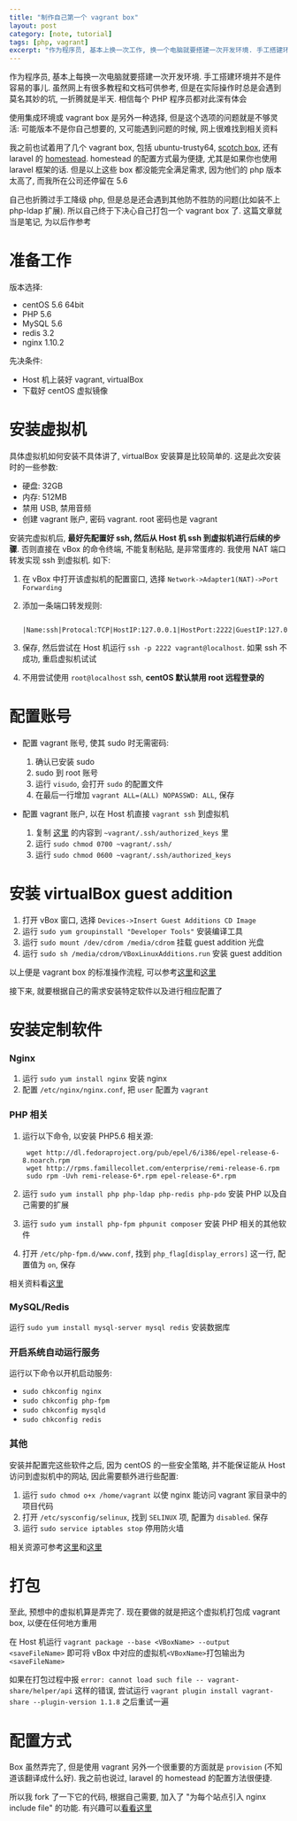 ```yaml
---
title: "制作自己第一个 vagrant box"
layout: post
category: [note, tutorial]
tags: [php, vagrant]
excerpt: "作为程序员, 基本上换一次工作, 换一个电脑就要搭建一次开发环境. 手工搭建环境并不是件容易的事儿. 虽然网上有很多教程和文档可供参考, 但是在实际操作时总是会遇到莫名其妙的坑, 一折腾就是半天. 所以自己终于下决心自己打包一个 vagrant box 了. 这篇文章就当是笔记, 为以后作参考"
---
```


作为程序员, 基本上每换一次电脑就要搭建一次开发环境. 手工搭建环境并不是件容易的事儿. 虽然网上有很多教程和文档可供参考, 但是在实际操作时总是会遇到莫名其妙的坑, 一折腾就是半天. 相信每个 PHP 程序员都对此深有体会

使用集成环境或 vagrant box 是另外一种选择, 但是这个选项的问题就是不够灵活: 可能版本不是你自己想要的, 又可能遇到问题的时候, 网上很难找到相关资料

我之前也试着用了几个 vagrant box, 包括 ubuntu-trusty64, [scotch box][scoth], 还有 laravel 的 [homestead][homestead]. homestead 的配置方式最为便捷, 尤其是如果你也使用 laravel 框架的话. 但是以上这些 box 都没能完全满足需求, 因为他们的 php 版本太高了, 而我所在公司还停留在 5.6

自己也折腾过手工降级 php, 但是总是还会遇到其他防不胜防的问题(比如装不上 php-ldap 扩展). 所以自己终于下决心自己打包一个 vagrant box 了. 这篇文章就当是笔记, 为以后作参考

# 准备工作

版本选择:

- centOS 5.6 64bit
- PHP 5.6
- MySQL 5.6
- redis 3.2
- nginx 1.10.2

先决条件:

- Host 机上装好 vagrant, virtualBox
- 下载好 centOS 虚拟镜像

# 安装虚拟机

具体虚拟机如何安装不具体讲了, virtualBox 安装算是比较简单的. 这是此次安装时的一些参数:

- 硬盘: 32GB
- 内存: 512MB
- 禁用 USB, 禁用音频
- 创建 vagrant 账户, 密码 vagrant. root 密码也是 vagrant

安装完虚拟机后, __最好先配置好 ssh, 然后从 Host 机 ssh 到虚拟机进行后续的步骤__. 否则直接在 vBox 的命令终端, 不能复制粘贴, 是非常蛋疼的. 我使用 NAT 端口转发实现 ssh 到虚拟机. 如下: 

1. 在 vBox 中打开该虚拟机的配置窗口, 选择 `Network->Adapter1(NAT)->Port Forwarding`
2. 添加一条端口转发规则: 
        
        |Name:ssh|Protocal:TCP|HostIP:127.0.0.1|HostPort:2222|GuestIP:127.0.0.1|GuestPort:22|

3. 保存, 然后尝试在 Host 机运行 `ssh -p 2222 vagrant@localhost`. 如果 ssh 不成功, 重启虚拟机试试
4. 不用尝试使用 `root@localhost` ssh, __centOS 默认禁用 root 远程登录的__

# 配置账号

- 配置 vagrant 账号, 使其 sudo 时无需密码:
    1. 确认已安装 sudo
    2. sudo 到 root 账号
    3. 运行 `visudo`, 会打开 `sudo` 的配置文件
    4. 在最后一行增加 `vagrant ALL=(ALL) NOPASSWD: ALL`, 保存

- 配置 vagrant 账户, 以在 Host 机直接 `vagrant ssh` 到虚拟机
    1. 复制 [这里][insecureKey] 的内容到 `~vagrant/.ssh/authorized_keys` 里
    2. 运行 `sudo chmod 0700 ~vagrant/.ssh/`
    3. 运行 `sudo chmod 0600 ~vagrant/.ssh/authorized_keys`

# 安装 virtualBox guest addition

1. 打开 vBox 窗口, 选择 `Devices->Insert Guest Additions CD Image`
2. 运行 `sudo yum groupinstall "Developer Tools"` 安装编译工具
3. 运行 `sudo mount /dev/cdrom /media/cdrom` 挂载 guest addition 光盘
4. 运行 `sudo sh /media/cdrom/VBoxLinuxAdditions.run` 安装 guest addition

以上便是 vagrant box 的标准操作流程, 可以参考[这里][convention]和[这里][basic]

接下来, 就要根据自己的需求安装特定软件以及进行相应配置了

# 安装定制软件

### Nginx

1. 运行 `sudo yum install nginx` 安装 nginx
2. 配置 `/etc/nginx/nginx.conf`, 把 `user` 配置为 `vagrant`

### PHP 相关

1. 运行以下命令, 以安装 PHP5.6 相关源:

        wget http://dl.fedoraproject.org/pub/epel/6/i386/epel-release-6-8.noarch.rpm
        wget http://rpms.famillecollet.com/enterprise/remi-release-6.rpm
        sudo rpm -Uvh remi-release-6*.rpm epel-release-6*.rpm

2. 运行 `sudo yum install php php-ldap php-redis php-pdo` 安装 PHP 以及自己需要的扩展
3. 运行 `sudo yum install php-fpm phpunit composer` 安装 PHP 相关的其他软件
4. 打开 `/etc/php-fpm.d/www.conf`, 找到 `php_flag[display_errors]` 这一行, 配置值为 `on`, 保存

相关资料看[这里][source]

### MySQL/Redis

运行 `sudo yum install mysql-server mysql redis` 安装数据库

### 开启系统自动运行服务

运行以下命令以开机启动服务:

- `sudo chkconfig nginx`
- `sudo chkconfig php-fpm`
- `sudo chkconfig mysqld`
- `sudo chkconfig redis`

### 其他

安装并配置完这些软件之后, 因为 centOS 的一些安全策略, 并不能保证能从 Host 访问到虚拟机中的网站, 因此需要额外进行些配置:

1. 运行 `sudo chmod o+x /home/vagrant` 以使 nginx 能访问 vagrant 家目录中的项目代码
2. 打开 `/etc/sysconfig/selinux`, 找到 `SELINUX` 项, 配置为 `disabled`. 保存
3. 运行 `sudo service iptables stop` 停用防火墙

相关资源可参考[这里][selinux]和[这里][iptables]

# 打包

至此, 预想中的虚拟机算是弄完了. 现在要做的就是把这个虚拟机打包成 vagrant box, 以便在任何地方重用

在 Host 机运行 `vagrant package --base <VBoxName> --output <saveFileName>` 即可将 vBox 中对应的虚拟机`<VBoxName>`打包输出为`<saveFileName>`

如果在打包过程中报 `error: cannot load such file -- vagrant-share/helper/api` 这样的错误, 尝试运行 `vagrant plugin install vagrant-share --plugin-version 1.1.8` 之后重试一遍

# 配置方式

Box 虽然弄完了, 但是使用 vagrant 另外一个很重要的方面就是 `provision` (不知道该翻译成什么好). 我之前也说过, laravel 的 homestead 的配置方法很便捷. 

所以我 fork 了一下它的代码, 根据自己需要, 加入了 "为每个站点引入 nginx include file" 的功能. 有兴趣可以[看看这里][uxinstead]



[scoth]: https://box.scotch.io/
[homestead]: https://laravel.com/docs/5.4/homestead
[convention]: https://www.vagrantup.com/docs/boxes/base.html
[basic]: https://www.vagrantup.com/docs/virtualbox/boxes.html
[insecureKey]: https://github.com/mitchellh/vagrant/blob/master/keys/vagrant.pub
[selinux]: https://www.centos.org/docs/5/html/5.2/Deployment_Guide/sec-sel-enable-disable.html
[iptables]: http://www.binarytides.com/open-http-port-iptables-centos/
[source]: https://www.mojowill.com/geek/howto-install-php-5-4-5-5-or-5-6-on-centos-6-and-centos-7/
[uxinstead]: https://github.com/UniFreak/uxinstead











